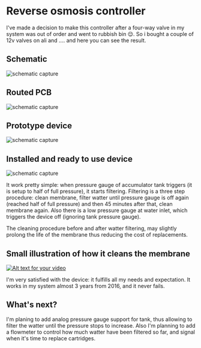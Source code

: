 # Reverse osmosis controller
I've made a decision to make this controller after a four-way valve in my system was out of order and went to rubbish bin :relieved:. So i bought a couple of 12v valves on ali and .... and here you can see the result.


## Schematic
![schematic capture](https://raw.github.com/SwInDaMix/swindamix.github.io/master/docs/EtaReverseOsmosis/schematic.png)


## Routed PCB
![schematic capture](https://raw.github.com/SwInDaMix/swindamix.github.io/master/docs/EtaReverseOsmosis/pcb.png)


## Prototype device
![schematic capture](https://raw.github.com/SwInDaMix/swindamix.github.io/master/docs/EtaReverseOsmosis/prototype_device.jpg)


## Installed and ready to use device
![schematic capture](https://raw.github.com/SwInDaMix/swindamix.github.io/master/docs/EtaReverseOsmosis/installed_device.jpg)

It work pretty simple: when pressure gauge of accumulator tank triggers (it is setup to half of full pressure), it starts filtering. Filtering is a three step procedure: clean membrane, filter watter until pressure gauge is off again (reached half of full pressure) and then 45 minutes after that, clean membrane again. Also there is a low pressure gauge at water inlet, which triggers the device off (ignoring tank pressure gauge).

The cleaning procedure before and after watter filtering, may slightly prolong the life of the membrane thus reducing the cost of replacements.

## Small illustration of how it cleans the membrane

[![Alt text for your video](https://img.youtube.com/vi/6y_FyEgpJkM/0.jpg)](https://youtu.be/6y_FyEgpJkM)

I'm very satisfied with the device: it fulfills all my needs and expectation. It works in my system almost 3 years from 2016, and it never fails.

## What's next?

I'm planing to add analog pressure gauge support for tank, thus allowing to filter the watter until the pressure stops to increase. Also I'm planning to add a flowmeter to control how much watter have been filtered so far, and signal when it's time to replace cartridges.